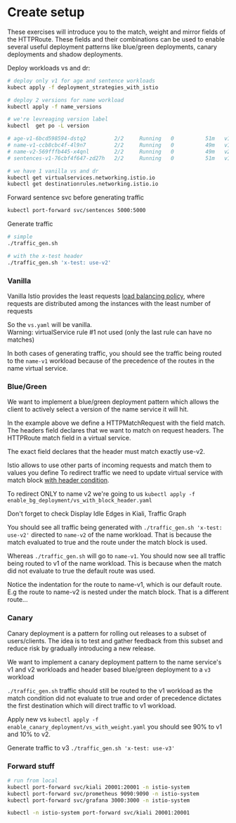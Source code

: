 
# Create setup

These exercises will introduce you to the match, weight and mirror fields of the HTTPRoute. These fields and their combinations can be used to enable several useful deployment patterns like blue/green deployments, canary deployments and shadow deployments.

Deploy workloads vs and dr:

```bash
# deploy only v1 for age and sentence workloads
kubect apply -f deployment_strategies_with_istio

# deploy 2 versions for name workload
kubectl apply -f name_versions

# we're levreaging version label
kubectl  get po -L version

# age-v1-6bcd598594-dstq2         2/2     Running   0          51m   v1
# name-v1-ccb8cbc4f-4l9n7         2/2     Running   0          49m   v1
# name-v2-569fffb445-x4qnl        2/2     Running   0          49m   v2
# sentences-v1-76cbf4f647-zd27h   2/2     Running   0          51m   v1

# we have 1 vanilla vs and dr
kubectl get virtualservices.networking.istio.io
kubectl get destinationrules.networking.istio.io
```

Forward sentence svc before generating traffic

```bash
kubectl port-forward svc/sentences 5000:5000
```

Generate traffic 

```bash
# simple
./traffic_gen.sh

# with the x-test header
./traffic_gen.sh 'x-test: use-v2'
```

### Vanilla

Vanilla Istio provides the least requests [load balancing policy](https://istio.io/latest/docs/concepts/traffic-management/#load-balancing-options), where requests are distributed among the instances with the least number of requests

So the `vs.yaml` will be vanilla.  
Warning: virtualService rule #1 not used (only the last rule can have no matches)

In both cases of generating traffic, you should see the traffic being routed to the `name-v1` workload because of the precedence of the routes in the name virtual service.


### Blue/Green

We want to implement a blue/green deployment pattern which allows the client to actively select a version of the name service it will hit.

In the example above we define a HTTPMatchRequest with the field match. The headers field declares that we want to match on request headers. The HTTPRoute match field in a virtual service. 

The exact field declares that the header must match exactly use-v2.

Istio allows to use other parts of incoming requests and match them to values you define
To redirect traffic we need to update virtual service with match block [with header condition](https://istio.io/latest/docs/reference/config/networking/virtual-service/#HTTPMatchRequest). 

To redirect ONLY to name v2 we're going to us `kubectl apply -f enable_bg_deployment/vs_with_block_header.yaml`

Don't forget to check Display Idle Edges in Kiali, Traffic Graph

You should see all traffic being generated with `./traffic_gen.sh 'x-test: use-v2'` directed to `name-v2` of the name workload. That is because the match evaluated to true and the route under the match block is used.

Whereas `./traffic_gen.sh` will go to `name-v1`. You should now see all traffic being routed to v1 of the name workload. This is because when the match did not evaluate to true the default route was used.

Notice the indentation for the route to name-v1, which is our default route. E.g the route to name-v2 is nested under the match block. That is a different route...

### Canary

Canary deployment is a pattern for rolling out releases to a subset of users/clients. The idea is to test and gather feedback from this subset and reduce risk by gradually introducing a new release.

We want to implement a canary deployment pattern to the name service's v1 and v2 workloads and header based blue/green deployment to a `v3` workload

`./traffic_gen.sh` traffic should still be routed to the v1 workload as the match condition did not evaluate to true and order of precedence dictates the first destination which will direct traffic to v1 workload.


Apply new vs `kubectl apply -f enable_canary_deployment/vs_with_weight.yaml` you should see 90% to v1 and 10% to v2.

Generate traffic to v3 `./traffic_gen.sh 'x-test: use-v3'`

### Forward stuff

```bash
# run from local
kubectl port-forward svc/kiali 20001:20001 -n istio-system
kubectl port-forward svc/prometheus 9090:9090 -n istio-system
kubectl port-forward svc/grafana 3000:3000 -n istio-system

kubectl -n istio-system port-forward svc/kiali 20001:20001
```

